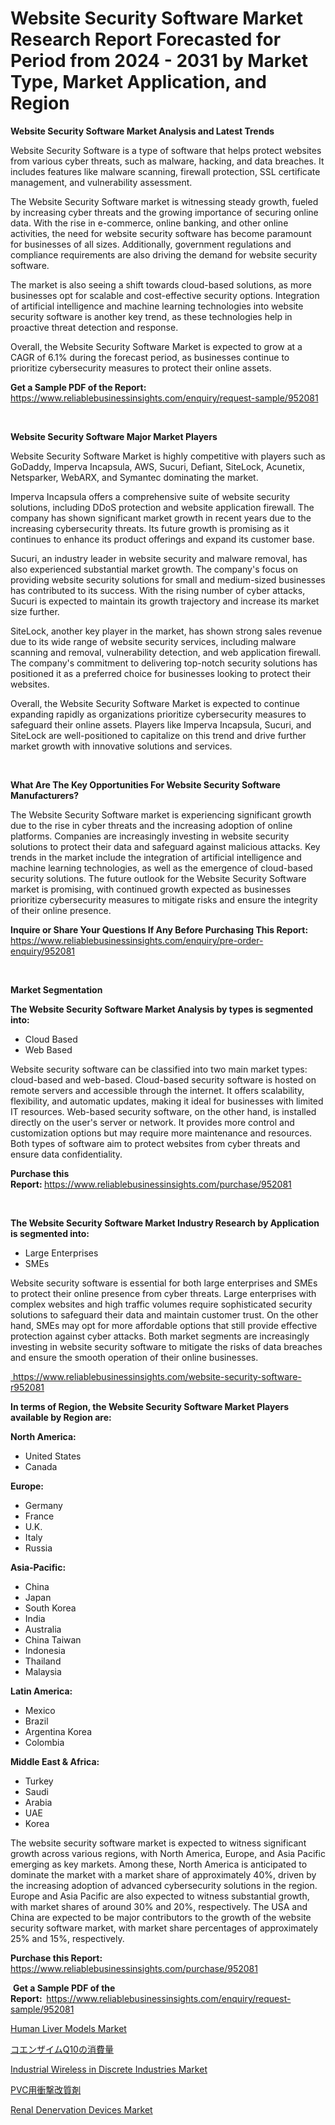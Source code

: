 <p><h1>Website Security Software Market Research Report Forecasted for Period from 2024 -  2031 by Market Type, Market Application, and Region</h1></p><p><strong>Website Security Software Market Analysis and Latest Trends</strong></p>
<p><p>Website Security Software is a type of software that helps protect websites from various cyber threats, such as malware, hacking, and data breaches. It includes features like malware scanning, firewall protection, SSL certificate management, and vulnerability assessment.</p><p>The Website Security Software market is witnessing steady growth, fueled by increasing cyber threats and the growing importance of securing online data. With the rise in e-commerce, online banking, and other online activities, the need for website security software has become paramount for businesses of all sizes. Additionally, government regulations and compliance requirements are also driving the demand for website security software.</p><p>The market is also seeing a shift towards cloud-based solutions, as more businesses opt for scalable and cost-effective security options. Integration of artificial intelligence and machine learning technologies into website security software is another key trend, as these technologies help in proactive threat detection and response.</p><p>Overall, the Website Security Software Market is expected to grow at a CAGR of 6.1% during the forecast period, as businesses continue to prioritize cybersecurity measures to protect their online assets.</p></p>
<p><strong>Get a Sample PDF of the Report:&nbsp;</strong> <a href="https://www.reliablebusinessinsights.com/enquiry/request-sample/952081">https://www.reliablebusinessinsights.com/enquiry/request-sample/952081</a></p>
<p>&nbsp;</p>
<p><strong>Website Security Software Major Market Players</strong></p>
<p><p>Website Security Software Market is highly competitive with players such as GoDaddy, Imperva Incapsula, AWS, Sucuri, Defiant, SiteLock, Acunetix, Netsparker, WebARX, and Symantec dominating the market.</p><p>Imperva Incapsula offers a comprehensive suite of website security solutions, including DDoS protection and website application firewall. The company has shown significant market growth in recent years due to the increasing cybersecurity threats. Its future growth is promising as it continues to enhance its product offerings and expand its customer base.</p><p>Sucuri, an industry leader in website security and malware removal, has also experienced substantial market growth. The company's focus on providing website security solutions for small and medium-sized businesses has contributed to its success. With the rising number of cyber attacks, Sucuri is expected to maintain its growth trajectory and increase its market size further.</p><p>SiteLock, another key player in the market, has shown strong sales revenue due to its wide range of website security services, including malware scanning and removal, vulnerability detection, and web application firewall. The company's commitment to delivering top-notch security solutions has positioned it as a preferred choice for businesses looking to protect their websites.</p><p>Overall, the Website Security Software Market is expected to continue expanding rapidly as organizations prioritize cybersecurity measures to safeguard their online assets. Players like Imperva Incapsula, Sucuri, and SiteLock are well-positioned to capitalize on this trend and drive further market growth with innovative solutions and services.</p></p>
<p>&nbsp;</p>
<p><strong>What Are The Key Opportunities For Website Security Software Manufacturers?</strong></p>
<p><p>The Website Security Software market is experiencing significant growth due to the rise in cyber threats and the increasing adoption of online platforms. Companies are increasingly investing in website security solutions to protect their data and safeguard against malicious attacks. Key trends in the market include the integration of artificial intelligence and machine learning technologies, as well as the emergence of cloud-based security solutions. The future outlook for the Website Security Software market is promising, with continued growth expected as businesses prioritize cybersecurity measures to mitigate risks and ensure the integrity of their online presence.</p></p>
<p><strong>Inquire or Share Your Questions If Any Before Purchasing This Report:</strong> <a href="https://www.reliablebusinessinsights.com/enquiry/pre-order-enquiry/952081">https://www.reliablebusinessinsights.com/enquiry/pre-order-enquiry/952081</a></p>
<p>&nbsp;</p>
<p><strong>Market Segmentation</strong></p>
<p><strong>The Website Security Software Market Analysis by types is segmented into:</strong></p>
<p><ul><li>Cloud Based</li><li>Web Based</li></ul></p>
<p><p>Website security software can be classified into two main market types: cloud-based and web-based. Cloud-based security software is hosted on remote servers and accessible through the internet. It offers scalability, flexibility, and automatic updates, making it ideal for businesses with limited IT resources. Web-based security software, on the other hand, is installed directly on the user's server or network. It provides more control and customization options but may require more maintenance and resources. Both types of software aim to protect websites from cyber threats and ensure data confidentiality.</p></p>
<p><strong>Purchase this Report:&nbsp;</strong><a href="https://www.reliablebusinessinsights.com/purchase/952081">https://www.reliablebusinessinsights.com/purchase/952081</a></p>
<p>&nbsp;</p>
<p><strong>The Website Security Software Market Industry Research by Application is segmented into:</strong></p>
<p><ul><li>Large Enterprises</li><li>SMEs</li></ul></p>
<p><p>Website security software is essential for both large enterprises and SMEs to protect their online presence from cyber threats. Large enterprises with complex websites and high traffic volumes require sophisticated security solutions to safeguard their data and maintain customer trust. On the other hand, SMEs may opt for more affordable options that still provide effective protection against cyber attacks. Both market segments are increasingly investing in website security software to mitigate the risks of data breaches and ensure the smooth operation of their online businesses.</p></p>
<p><a href="https://www.reliablebusinessinsights.com/website-security-software-r952081">&nbsp;https://www.reliablebusinessinsights.com/website-security-software-r952081</a></p>
<p><strong>In terms of Region, the Website Security Software Market Players available by Region are:</strong></p>
<p>
    <p> <strong> North America: </strong>
        <ul>
            <li>United States</li>
            <li>Canada</li>
        </ul>
        </p> 
    <p> <strong> Europe: </strong>
        <ul>
            <li>Germany</li>
            <li>France</li>
            <li>U.K.</li>
            <li>Italy</li>
            <li>Russia</li>
        </ul>
        </p> 
    <p> <strong> Asia-Pacific: </strong>
        <ul>
            <li>China</li>
            <li>Japan</li>
            <li>South Korea</li>
            <li>India</li>
            <li>Australia</li>
            <li>China Taiwan</li>
            <li>Indonesia</li>
            <li>Thailand</li>
            <li>Malaysia</li>
        </ul>
        </p> 
    <p> <strong> Latin America: </strong>
        <ul>
            <li>Mexico</li>
            <li>Brazil</li>
            <li>Argentina Korea</li>
            <li>Colombia</li>
        </ul>
        </p> 
    <p> <strong> Middle East & Africa: </strong>
        <ul>
            <li>Turkey</li>
            <li>Saudi</li>
            <li>Arabia</li>
            <li>UAE</li>
            <li>Korea</li>
        </ul>
    </p>
    </p>
<p><p>The website security software market is expected to witness significant growth across various regions, with North America, Europe, and Asia Pacific emerging as key markets. Among these, North America is anticipated to dominate the market with a market share of approximately 40%, driven by the increasing adoption of advanced cybersecurity solutions in the region. Europe and Asia Pacific are also expected to witness substantial growth, with market shares of around 30% and 20%, respectively. The USA and China are expected to be major contributors to the growth of the website security software market, with market share percentages of approximately 25% and 15%, respectively.</p></p>
<p><strong>Purchase this Report: </strong><a href="https://www.reliablebusinessinsights.com/purchase/952081">https://www.reliablebusinessinsights.com/purchase/952081</a></p>
<p>&nbsp;<strong>Get a Sample PDF of the Report:&nbsp;&nbsp;</strong><a href="https://www.reliablebusinessinsights.com/enquiry/request-sample/952081">https://www.reliablebusinessinsights.com/enquiry/request-sample/952081</a></p>
<p><strong></strong></p>
<p><p><a href="https://github.com/lbird53714/Market-Research-Report-List-5/blob/main/human-liver-models-market.md">Human Liver Models Market</a></p><p><a href="https://github.com/LuzHills1972/Market-Research-Report-List-1/blob/main/2174259172919.md">コエンザイムQ10の消費量</a></p><p><a href="https://www.linkedin.com/pulse/industrial-wireless-discrete-industries-market-research-report-oomre">Industrial Wireless in Discrete Industries Market</a></p><p><a href="https://github.com/kegley4963/Market-Research-Report-List-2/blob/main/4001577172918.md">PVC用衝撃改質剤</a></p><p><a href="https://github.com/dringals/Market-Research-Report-List-5/blob/main/renal-denervation-devices-market.md">Renal Denervation Devices Market</a></p></p>